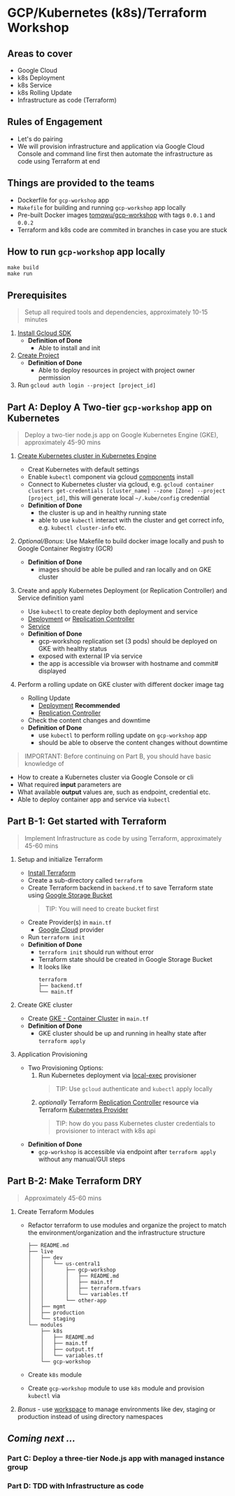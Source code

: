 # GCP/Kubernetes (k8s)/Terraform Workshop

## Areas to cover

* Google Cloud
* k8s Deployment
* k8s Service
* k8s Rolling Update
* Infrastructure as code (Terraform)

## Rules of Engagement

* Let's do pairing
* We will provision infrastructure and application via Google Cloud Console and command line first then automate the infrastructure as code using Terraform at end

## Things are provided to the teams

* Dockerfile for `gcp-workshop` app
* `Makefile` for building and running `gcp-workshop` app locally
* Pre-built Docker images [tomqwu/gcp-workshop](https://hub.docker.com/r/tomqwu/gcp-workshop/) with tags `0.0.1` and `0.0.2`
* Terraform and k8s code are commited in branches in case you are stuck

## How to run `gcp-workshop` app locally

```shell
make build
make run
```

## Prerequisites

> Setup all required tools and dependencies, approximately 10-15 minutes

1.  [Install Gcloud SDK](https://cloud.google.com/sdk/docs/quickstart-macos)
    * **Definition of Done**
      * Able to install and init
1.  [Create Project](https://cloud.google.com/resource-manager/docs/creating-managing-projects)
    * **Definition of Done**
      * Able to deploy resources in project with project owner permission
1.  Run `gcloud auth login --project [project_id]`

## Part A: Deploy A Two-tier `gcp-workshop` app on Kubernetes

> Deploy a two-tier node.js app on Google Kubernetes Engine (GKE), approximately 45-90 mins

1.  [Create Kubernetes cluster in Kubernetes Engine](https://cloud.google.com/kubernetes-engine/docs/concepts/kubernetes-engine-overview)

    * Creat Kubernetes with default settings
    * Enable `kubectl` component via gcloud [components](https://cloud.google.com/sdk/gcloud/reference/components/install) install
    * Connect to Kubernetes cluster via gcloud, e.g. `gcloud container clusters get-credentials [cluster_name] --zone [Zone] --project [project_id]`, this will generate local `~/.kube/config` credential
    * **Definition of Done**
      * the cluster is up and in healthy running state
      * able to use `kubectl` interact with the cluster and get correct info, e.g. `kubectl cluster-info` etc.

1.  _Optional/Bonus_: Use Makefile to build docker image locally and push to Google Container Registry (GCR)
    * **Definition of Done**
      * images should be able be pulled and ran locally and on GKE cluster
1.  Create and apply Kubernetes Deployment (or Replication Controller) and Service definition yaml
    * Use `kubectl` to create deploy both deployment and service
    * [Deployment](https://kubernetes.io/docs/concepts/workloads/controllers/deployment/) or [Replication Controller](https://kubernetes.io/docs/concepts/workloads/controllers/replicationcontroller/)
    * [Service](https://kubernetes.io/docs/concepts/services-networking/service/)
    * **Definition of Done**
      * gcp-workshop replication set (3 pods) should be deployed on GKE with healthy status
      * exposed with external IP via service
      * the app is accessible via browser with hostname and commit# displayed
1.  Perform a rolling update on GKE cluster with different docker image tag
    * Rolling Update
      * [Deployment](https://kubernetes.io/docs/concepts/workloads/controllers/deployment/#rolling-update-deployment) **Recommended**
      * [Replication Controller](https://kubernetes.io/docs/tasks/run-application/rolling-update-replication-controller/)
    * Check the content changes and downtime
    * **Definition of Done**
      * use `kubectl` to perform rolling update on `gcp-workshop` app
      * should be able to observe the content changes without downtime

> IMPORTANT: Before continuing on Part B, you should have basic knowledge of

* How to create a Kubernetes cluster via Google Console or cli
* What required **input** parameters are
* What available **output** values are, such as endpoint, credential etc.
* Able to deploy container app and service via `kubectl`

## Part B-1: Get started with Terraform

> Implement Infrastructure as code by using Terraform, approximately 45-60 mins

1.  Setup and initialize Terraform

    * [Install Terraform](https://www.terraform.io/intro/getting-started/install.html)
    * Create a sub-directory called `terraform`
    * Create Terraform backend in `backend.tf` to save Terraform state using [Google Storage Bucket](https://www.terraform.io/docs/backends/types/gcs.html)
      > TIP: You will need to create bucket first
    * Create Provider(s) in `main.tf`
      * [Google Cloud](https://www.terraform.io/docs/providers/google/index.html) provider
    * Run `terraform init`
    * **Definition of Done**
      * `terraform init` should run without error
      * Terraform state should be created in Google Storage Bucket
      * It looks like
        ```shell
        terraform
        ├── backend.tf
        └── main.tf
        ```

1.  Create GKE cluster

    * Create [GKE - Container Cluster](https://www.terraform.io/docs/providers/google/r/container_cluster.html#) in `main.tf`
    * **Definition of Done**
      * GKE cluster should be up and running in healhy state after `terraform apply`

1.  Application Provisioning
    * Two Provisioning Options:
      1.  Run Kubernetes deployment via [local-exec](https://www.terraform.io/docs/provisioners/local-exec.html) provisioner
          > TIP: Use `gcloud` authenticate and `kubectl` apply locally
      2.  _optionally_ Terraform [Replication Controller](https://www.terraform.io/docs/providers/kubernetes/r/replication_controller.html) resource via Terraform [Kubernetes Provider](https://www.terraform.io/docs/providers/kubernetes/index.html)
          > TIP: how do you pass Kubernetes cluster credentials to provisioner to interact with k8s api
    * **Definition of Done**
      * `gcp-workshop` is accessible via endpoint after `terraform apply` without any manual/GUI steps

## Part B-2: Make Terraform DRY

> Approximately 45-60 mins

1.  Create Terraform Modules

    * Refactor terraform to use modules and organize the project to match the environment/organization and the infrastructure structure

          ├── README.md
          ├── live
          │   ├── dev
          │   │   └── us-central1
          │   │       ├── gcp-workshop
          │   │       │   ├── README.md
          │   │       │   ├── main.tf
          │   │       │   ├── terraform.tfvars
          │   │       │   └── variables.tf
          │   │       └── other-app
          │   ├── mgmt
          │   ├── production
          │   └── staging
          └── modules
              ├── k8s
              │   ├── README.md
              │   ├── main.tf
              │   ├── output.tf
              │   └── variables.tf
              └── gcp-workshop

    * Create `k8s` module
    * Create `gcp-workshop` module to use `k8s` module and provision `kubectl` via

1.  _Bonus_ - use [workspace](https://www.terraform.io/docs/state/workspaces.html) to manage environments like dev, staging or production instead of using directory namespaces

## _Coming next ..._

### Part C: Deploy a three-tier Node.js app with managed instance group

### Part D: TDD with Infrastructure as code
